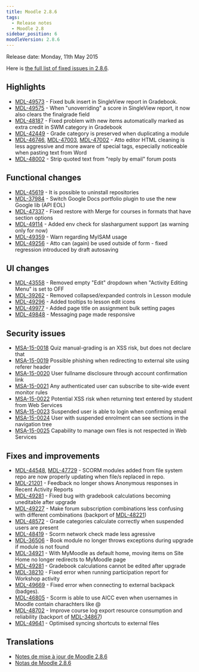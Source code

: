 ```yaml
---
title: Moodle 2.8.6
tags:
  - Release notes
  - Moodle 2.8
sidebar_position: 6
moodleVersion: 2.8.6
---
```

Release date: Monday, 11th May 2015

Here is [the full list of fixed issues in 2.8.6](https://moodle.atlassian.net/secure/IssueNavigator!executeAdvanced.jspa?jqlQuery=project+%3D+mdl+AND+resolution+%3D+fixed+AND+fixVersion+in+%28%222.8.6%22%29+ORDER+BY+priority+DESC&runQuery=true&clear=true).

## Highlights

- [MDL-49573](https://moodle.atlassian.net/browse/MDL-49573) - Fixed bulk insert in SingleView report in Gradebook.
- [MDL-49575](https://moodle.atlassian.net/browse/MDL-49575) - When "unoverriding" a score in SingleView report, it now also clears the finalgrade field
- [MDL-48187](https://moodle.atlassian.net/browse/MDL-48187) - Fixed problem with new items automatically marked as extra credit in SWM category in Gradebook
- [MDL-42449](https://moodle.atlassian.net/browse/MDL-42449) - Grade category is preserved when duplicating a module
- [MDL-46746](https://moodle.atlassian.net/browse/MDL-46746), [MDL-47003](https://moodle.atlassian.net/browse/MDL-47003), [MDL-47002](https://moodle.atlassian.net/browse/MDL-47002) - Atto editor HTML cleaning is less aggressive and more aware of special tags, especially noticeable when pasting text from Word
- [MDL-48002](https://moodle.atlassian.net/browse/MDL-48002) - Strip quoted text from "reply by email" forum posts

## Functional changes

- [MDL-45619](https://moodle.atlassian.net/browse/MDL-45619) - It is possible to uninstall repositories
- [MDL-37984](https://moodle.atlassian.net/browse/MDL-37984) - Switch Google Docs portfolio plugin to use the new Google lib (API EOL)
- [MDL-47337](https://moodle.atlassian.net/browse/MDL-47337) - Fixed restore with Merge for courses in formats that have section options
- [MDL-49114](https://moodle.atlassian.net/browse/MDL-49114) - Added env check for slashargument support (as warning only for now)
- [MDL-49359](https://moodle.atlassian.net/browse/MDL-49359) - Warn regarding MyISAM usage
- [MDL-49256](https://moodle.atlassian.net/browse/MDL-49256) - Atto can (again) be used outside of form - fixed regression introduced by draft autosaving

## UI changes

- [MDL-43558](https://moodle.atlassian.net/browse/MDL-43558) - Removed empty "Edit" dropdown when "Activity Editing Menu" is set to OFF
- [MDL-39262](https://moodle.atlassian.net/browse/MDL-39262) - Removed collapsed/expanded controls in Lesson module
- [MDL-49296](https://moodle.atlassian.net/browse/MDL-49296) - Added tooltips to lesson edit icons
- [MDL-49977](https://moodle.atlassian.net/browse/MDL-49977) - Added page title on assignment bulk setting pages
- [MDL-49848](https://moodle.atlassian.net/browse/MDL-49848) - Messaging page made responsive

## Security issues

- [MSA-15-0018](https://moodle.org/mod/forum/discuss.php?d=313681) Quiz manual-grading is an XSS risk, but does not declare that
- [MSA-15-0019](https://moodle.org/mod/forum/discuss.php?d=313682) Possible phishing when redirecting to external site using referer header
- [MSA-15-0020](https://moodle.org/mod/forum/discuss.php?d=313683) User fullname disclosure through account confirmation link
- [MSA-15-0021](https://moodle.org/mod/forum/discuss.php?d=313684) Any authenticated user can subscribe to site-wide event monitor rules
- [MSA-15-0022](https://moodle.org/mod/forum/discuss.php?d=313685) Potential XSS risk when returning text entered by student from Web Services
- [MSA-15-0023](https://moodle.org/mod/forum/discuss.php?d=313686) Suspended user is able to login when confirming email
- [MSA-15-0024](https://moodle.org/mod/forum/discuss.php?d=313687) User with suspended enrolment can see sections in the navigation tree
- [MSA-15-0025](https://moodle.org/mod/forum/discuss.php?d=313688) Capability to manage own files is not respected in Web Services

## Fixes and improvements

- [MDL-44548](https://moodle.atlassian.net/browse/MDL-44548), [MDL-47729](https://moodle.atlassian.net/browse/MDL-47729) - SCORM modules added from file system repo are now properly updating when file/s replaced in repo.
- [MDL-21201](https://moodle.atlassian.net/browse/MDL-21201) - Feedback no longer shows Anonymous responses in Recent Activity Reports
- [MDL-49281](https://moodle.atlassian.net/browse/MDL-49281) - Fixed bug with gradebook calculations becoming uneditable after upgrade
- [MDL-49227](https://moodle.atlassian.net/browse/MDL-49227) - Make forum subscription combinations less confusing with different combinations (backport of [MDL-48221](https://moodle.atlassian.net/browse/MDL-48221))
- [MDL-48572](https://moodle.atlassian.net/browse/MDL-48572) - Grade categories calculate correctly when suspended users are present
- [MDL-48419](https://moodle.atlassian.net/browse/MDL-48419) - Scorm network check made less agressive
- [MDL-36506](https://moodle.atlassian.net/browse/MDL-36506) - Book module no longer throws exceptions during upgrade if module is not found
- [MDL-34921](https://moodle.atlassian.net/browse/MDL-34921) - With MyMoodle as default home, moving items on Site Home no longer redirects to MyMoodle page
- [MDL-49281](https://moodle.atlassian.net/browse/MDL-49281) - Gradebook calculations cannot be edited after upgrade
- [MDL-38210](https://moodle.atlassian.net/browse/MDL-38210) - Fixed error when running participation report for Workshop activity
- [MDL-49669](https://moodle.atlassian.net/browse/MDL-49669) - Fixed error when connecting to external backpack (badges).
- [MDL-46805](https://moodle.atlassian.net/browse/MDL-46805) - Scorm is able to use AICC even when usernames in Moodle contain charachters like @
- [MDL-48702](https://moodle.atlassian.net/browse/MDL-48702) - Improve course log export resource consumption and reliability (backport of [MDL-34867](https://moodle.atlassian.net/browse/MDL-34867))
- [MDL-49641](https://moodle.atlassian.net/browse/MDL-49641) - Optimised syncing shortcuts to external files

## Translations

- [Notes de mise à jour de Moodle 2.8.6](https://docs.moodle.org/fr/Notes_de_mise_à_jour_de_Moodle_2.8.6)
- [Notas de Moodle 2.8.6](https://docs.moodle.org/es/Notas_de_Moodle_2.8.6)
